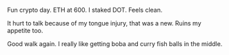 Fun crypto day. ETH at 600. I staked DOT. Feels clean.

It hurt to talk because of my tongue injury, that was a new. Ruins my appetite too.

Good walk again. I really like getting boba and curry fish balls in the middle.
